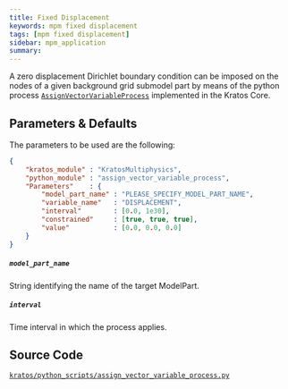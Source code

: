```yaml
---
title: Fixed Displacement
keywords: mpm fixed displacement
tags: [mpm fixed displacement]
sidebar: mpm_application
summary: 
---
```


A zero displacement Dirichlet boundary condition can be imposed on the nodes of a given background grid submodel part by means of the python process [`AssignVectorVariableProcess`](https://github.com/KratosMultiphysics/Kratos/blob/master/kratos/python_scripts/assign_vector_variable_process.py) implemented in the Kratos Core.

## Parameters & Defaults

The parameters to be used are the following:

```json
{
    "kratos_module" : "KratosMultiphysics",
    "python_module" : "assign_vector_variable_process",
    "Parameters"    : {
        "model_part_name" : "PLEASE_SPECIFY_MODEL_PART_NAME",
        "variable_name"   : "DISPLACEMENT",
        "interval"        : [0.0, 1e30],
        "constrained"     : [true, true, true],
        "value"           : [0.0, 0.0, 0.0]
    }
}
```

##### `model_part_name`
String identifying the name of the target ModelPart.

##### `interval`
Time interval in which the process applies.

## Source Code

[<i class="fa fa-github"></i> `kratos/python_scripts/assign_vector_variable_process.py`](https://github.com/KratosMultiphysics/Kratos/blob/master/kratos/python_scripts/assign_vector_variable_process.py)
